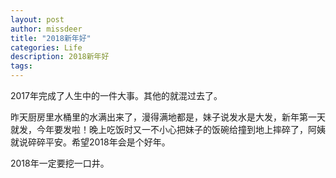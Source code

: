 ```yaml
---
layout: post
author: missdeer
title: "2018新年好"
categories: Life
description: 2018新年好
tags: 
---
```


2017年完成了人生中的一件大事。其他的就混过去了。

昨天厨房里水桶里的水满出来了，漫得满地都是，妹子说发水是大发，新年第一天就发，今年要发啦！晚上吃饭时又一不小心把妹子的饭碗给撞到地上摔碎了，阿姨就说碎碎平安。希望2018年会是个好年。

2018年一定要挖一口井。